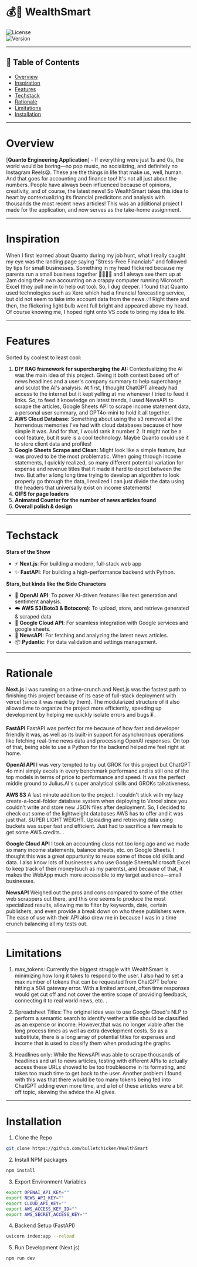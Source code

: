# 💰🧠 WealthSmart 

![License](https://img.shields.io/badge/license-MIT-blue.svg)  
![Version](https://img.shields.io/badge/version-1.0.0-green.svg)  

---

## 📕 Table of Contents 

- [Overview](#overview)
- [Inspiration](#Inspiration)
- [Features](#Features)
- [Techstack](#Techstack)
- [Rationale](#Rationale)
- [Limitations](#Limitations)
- [Installation](#Installation)

---

# Overview

[**Quanto Engineering Application**] - If everything were just 1s and 0s, the world would be boring—no pop music, no socializing, and definitely no Instagram Reels😦. These are the things in life that make us, well, human. And that goes for accounting and finance too! It's not all just about the numbers. People have always been influenced because of opinions, creativity, and of course, the latest news! So WealthSmart takes this idea to heart by contextualizing its financial predicitons and analysis with thousands the most recent news articles! This was an additional project I made for the application, and now serves as the take-home assignment.

---

# Inspiration

When I first learned about Quanto during my job hunt, what I really caught my eye was the landing page saying "Stress-Free Financials" and followed by tips for small businesses. Something in my head flickered because my parents run a small business together 🧑‍🧑‍🧒‍🧒 and I always see them up at 2am doing their own accounting on a crappy computer running Microsoft Excel (they pull me in to help out too). So, I dug deeper. I found that Quanto used technologies such as Xero which had a financial forecasting service, but did not seem to take into account data from the news.💡! Right there and then, the flickering light bulb went full bright and appeared above my head. Of course knowing me, I hoped right onto VS code to bring my idea to life.

---
# Features

Sorted by coolest to least cool:
1. **DIY RAG framework for supercharging the AI:** Contextualizing the AI was the main idea of this project. Giving it both context based off of news headlines and a user's company summary to help supercharge and sculpt the AI's analysis. At first, I thought ChatGPT already had access to the internet but it kept yelling at me whenever I tried to feed it links. So, to feed it knowledge on latest trends, I used NewsAPI to scrape the articles, Google Sheets API to scrape income statement data, a personal user summary, and GPT4o-mini to hold it all together.
2. **AWS Cloud Database:** Something about using the s3 removed all the horrendous memories I've had with cloud databases because of how simple it was. And for that, I would rank it number 2. It might not be a cool feature, but it sure is a cool technology. Maybe Quanto could use it to store client data and profiles!
3. **Google Sheets Scrape and Clean:** Might look like a simple feature, but was proved to be the most problematic. When going through income statements, I quickly realized, so many different potential variation for expense and revenue titles that it made it hard to depict between the two. But after a long long time trying to develop an algorithm to look properly go through the data, I realized I can just divide the data using the headers that universally exist on income statements!
4. **GIFS for page loaders**
5. **Animated Counter for the number of news articles found**
6. **Overall polish & design**

---

# Techstack

**Stars of the Show**
- ⚡ **Next.js**: For building a modern, full-stack web app
- ✨ **FastAPI**: For building a high-performance backend with Python.

**Stars, but kinda like the Side Characters**
- 🚀 **OpenAI API**: To power AI-driven features like text generation and sentiment analysis.
- ☁️ **AWS S3(Boto3 & Botocore)**: To upload, store, and retrieve generated & scraped data
- 💾 **Google Cloud API**: For seamless integration with Google services and google sheets.
- 📰 **NewsAPI**: For fetching and analyzing the latest news articles.
- 📦 **Pydantic**: For data validation and settings management.

---

# Rationale

**Next.js**
I was running on a time-crunch and Next.js was the fastest path to finishing this project because of its ease of full-stack deployment with vercel (since it was made by them). The modularized structure of it also allowed me to organize the project more efficiently, speeding up development by helping me quickly isolate errors and bugs🪳.

**FastAPI**
FastAPI was perfect for me because of how fast and developer friendly it was, as well as its built-in support for asynchronous operations like fetching real-time news data and processing OpenAI responses. On top of that, being able to use a Python for the backend helped me feel right at home. 

**OpenAI API**
I was very tempted to try out GROK for this project but ChatGPT 4o mini simply excels in every benchmark performanc and is still one of the top models in terms of price to performance and speed. It was the perfect middle ground to Julius.AI's super analytical skills and GROKs talkativeness. 

**AWS S3**
A last minute addition to the project. I couldn't stick with my lazy create-a-local-folder database system when deploying to Vercel since you couldn't write and store new JSON files after deployment. So, I decided to check out some of the lightweight databases AWS has to offer and it was just that. SUPER LIGHT WEIGHT. Uploading and retrieving data using buckets was super fast and efficient. Just had to sacrifice a few meals to get some AWS credits...

**Google Cloud API**
I took an accounting class not too long ago and we made so many income statements, balance sheets, etc. on Google Sheets. I thought this was a great oppurtunity to reuse some of those old skills and data. I also know lots of businesses who use Google Sheets/Microsoft Excel to keep track of their money(such as my parents), and because of that, it makes the WebApp much more accessible to my target audience—small businesses.

**NewsAPI**
Weighed out the pros and cons compared to some of the other web scrappers out there, and this one seems to produce the most specialized results, allowing me to filter by keywords, date, certain publishers, and even provide a break down on who these publishers were. The ease of use with their API also drew me in because I was in a time crunch balancing all my tests out.

---

# Limitations

1. max_tokens: Currently the biggest struggle with WealthSmart is minimizing how long it takes to respond to the user. I also had to set a max number of tokens that can be requested from ChatGPT before hitting a 504 gateway error. With a limited amount, often time responses would get cut off and not cover the entire scope of providing feedback, connecting it to real world news, etc. .

2. Spreadsheet Titles: The original idea was to use Google Cloud's NLP to perform a semantic search to identify wether a title should be classified as an expense or income. However,that was no longer viable after the long process times as well as extra development costs. So as a substitute, there is a long array of potential titles for expenses and income that is used to classify them when producing the graphs.
   
3. Headlines only: While the NewsAPI was able to scrape thousands of headlines and url to news articles, testing with different APIs to actually access these URLs showed to be too troublesome in its formating, and takes too much time to get back to the user. Another problem I found with this was that there would be too many tokens being fed into ChatGPT adding even more time, and a lot of these articles were a bit off topic, skewing the advice the AI gives.

---

# Installation

1. Clone the Repo
```sh
git clone https://github.com/bulletchicken/WealthSmart
```

2. Install NPM packages
```sh
npm install 
```

3. Export Environment Variables
```sh
export OPENAI_API_KEY=""
export NEWS_API_KEY=""
export CLOUD_API_KEY=""
export AWS_ACCESS_KEY_ID=""
export AWS_SECRET_ACCESS_KEY=""
```

4. Backend Setup (FastAPI)
```sh
uvicorn index:app --reload
```

5. Run Development (Next.js)
```sh
npm run dev
```
